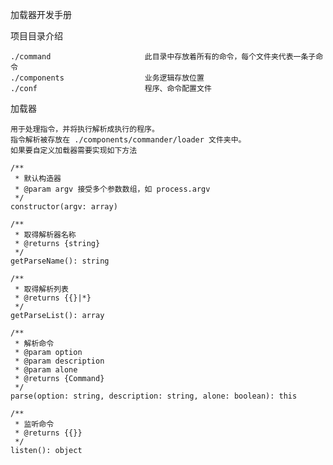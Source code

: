 
  加载器开发手册

  项目目录介绍

    ./command                     此目录中存放着所有的命令，每个文件夹代表一条子命令
    ./components                  业务逻辑存放位置
    ./conf                        程序、命令配置文件

  加载器

    用于处理指令，并将执行解析成执行的程序。
    指令解析被存放在 ./components/commander/loader 文件夹中。
    如果要自定义加载器需要实现如下方法

    /**
     * 默认构造器
     * @param argv 接受多个参数数组，如 process.argv
     */
    constructor(argv: array)

    /**
     * 取得解析器名称
     * @returns {string}
     */
    getParseName(): string

    /**
     * 取得解析列表
     * @returns {{}|*}
     */
    getParseList(): array

    /**
     * 解析命令
     * @param option
     * @param description
     * @param alone
     * @returns {Command}
     */
    parse(option: string, description: string, alone: boolean): this

    /**
     * 监听命令
     * @returns {{}}
     */
    listen(): object
